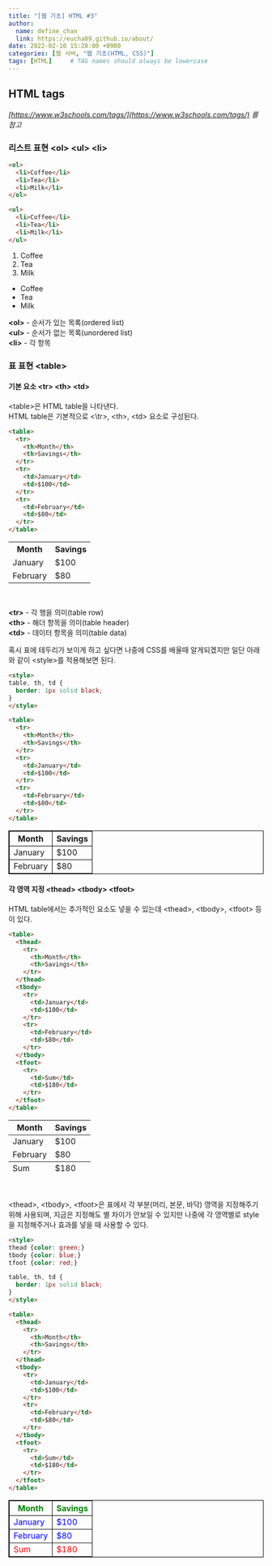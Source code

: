 ```yaml
---
title: "[웹 기초] HTML #3"
author:
  name: define_chan
  link: https://eucha09.github.io/about/
date: 2022-02-10 15:28:00 +0900
categories: [웹 서버, "웹 기초(HTML, CSS)"]
tags: [HTML]     # TAG names should always be lowercase
---
```


## **HTML tags**

_[https://www.w3schools.com/tags/](https://www.w3schools.com/tags/) 를 참고_

### **리스트 표현 \<ol\> \<ul\> \<li\>**

```html
<ol>
  <li>Coffee</li>
  <li>Tea</li>
  <li>Milk</li>
</ol>

<ul>
  <li>Coffee</li>
  <li>Tea</li>
  <li>Milk</li>
</ul>
```
<ol>
  <li>Coffee</li>
  <li>Tea</li>
  <li>Milk</li>
</ol>

<ul>
  <li>Coffee</li>
  <li>Tea</li>
  <li>Milk</li>
</ul>

**\<ol\>** - 순서가 있는 목록(ordered list)   
**\<ul\>** - 순서가 없는 목록(unordered list)   
**\<li\>** - 각 항목   

### **표 표현 \<table\>**

#### **기본 요소 \<tr\> \<th\> \<td\>**

\<table\>은 HTML table을 나타낸다.   
HTML table은 기본적으로 <\tr\>, \<th\>, \<td\> 요소로 구성된다.   

```html
<table>
  <tr>
    <th>Month</th>
    <th>Savings</th>
  </tr>
  <tr>
    <td>January</td>
    <td>$100</td>
  </tr>
  <tr>
    <td>February</td>
    <td>$80</td>
  </tr>
</table>
```
<table style=" ">
  <tr>
    <th style=" ">Month</th>
    <th style=" ">Savings</th>
  </tr>
  <tr>
    <td style=" ">January</td>
    <td style=" ">$100</td>
  </tr>
  <tr>
    <td style=" ">February</td>
    <td style=" ">$80</td>
  </tr>
</table>
<br>

**\<tr\>** - 각 행을 의미(table row)   
**\<th\>** - 해더 항목을 의미(table header)   
**\<td\>** - 데이터 항목을 의미(table data)   

혹시 표에 테두리가 보이게 하고 싶다면 나중에 CSS를 배울때 알게되겠지만 일단 아래와 같이 \<style\>를 적용해보면 된다.   

```html
<style>
table, th, td {
  border: 1px solid black;
}
</style>

<table>
  <tr>
    <th>Month</th>
    <th>Savings</th>
  </tr>
  <tr>
    <td>January</td>
    <td>$100</td>
  </tr>
  <tr>
    <td>February</td>
    <td>$80</td>
  </tr>
</table>
```
<table style="border: 1px solid black;">
  <tr>
    <th style="border: 1px solid black;">Month</th>
    <th style="border: 1px solid black;">Savings</th>
  </tr>
  <tr>
    <td style="border: 1px solid black;">January</td>
    <td style="border: 1px solid black;">$100</td>
  </tr>
  <tr>
    <td style="border: 1px solid black;">February</td>
    <td style="border: 1px solid black;">$80</td>
  </tr>
</table>

#### **각 영역 지정 \<thead\> \<tbody\> \<tfoot\>**

HTML table에서는 추가적인 요소도 넣을 수 있는데 \<thead\>, \<tbody\>, \<tfoot\> 등이 있다.   

```html
<table>
  <thead>
    <tr>
      <th>Month</th>
      <th>Savings</th>
    </tr>
  </thead>
  <tbody>
    <tr>
      <td>January</td>
      <td>$100</td>
    </tr>
    <tr>
      <td>February</td>
      <td>$80</td>
    </tr>
  </tbody>
  <tfoot>
    <tr>
      <td>Sum</td>
      <td>$180</td>
    </tr>
  </tfoot>
</table>
```
<table style=" ">
  <thead>
    <tr>
      <th>Month</th>
      <th>Savings</th>
    </tr>
  </thead>
  <tbody>
    <tr>
      <td>January</td>
      <td>$100</td>
    </tr>
    <tr>
      <td>February</td>
      <td>$80</td>
    </tr>
  </tbody>
  <tfoot>
    <tr>
      <td>Sum</td>
      <td>$180</td>
    </tr>
  </tfoot>
</table>
<br>

\<thead\>, \<tbody\>, \<tfoot\>은 표에서 각 부분(머리, 본문, 바닥) 영역을 지정해주기 위해 사용되며, 지금은 지정해도 별 차이가 안보일 수 있지만 나중에 각 영역별로 style을 지정해주거나 효과를 넣을 때 사용할 수 있다.

```html
<style>
thead {color: green;}
tbody {color: blue;}
tfoot {color: red;}

table, th, td {
  border: 1px solid black;
}
</style>

<table>
  <thead>
    <tr>
      <th>Month</th>
      <th>Savings</th>
    </tr>
  </thead>
  <tbody>
    <tr>
      <td>January</td>
      <td>$100</td>
    </tr>
    <tr>
      <td>February</td>
      <td>$80</td>
    </tr>
  </tbody>
  <tfoot>
    <tr>
      <td>Sum</td>
      <td>$180</td>
    </tr>
  </tfoot>
</table>
```
<table style="border: 1px solid black;">
  <thead style="color: green;">
    <tr>
      <th style="border: 1px solid black;">Month</th>
      <th style="border: 1px solid black;">Savings</th>
    </tr>
  </thead>
  <tbody style="color: blue;">
    <tr>
      <td style="border: 1px solid black;">January</td>
      <td style="border: 1px solid black;">$100</td>
    </tr>
    <tr>
      <td style="border: 1px solid black;">February</td>
      <td style="border: 1px solid black;">$80</td>
    </tr>
  </tbody>
  <tfoot style="color: red;">
    <tr>
      <td style="border: 1px solid black;">Sum</td>
      <td style="border: 1px solid black;">$180</td>
    </tr>
  </tfoot>
</table>
